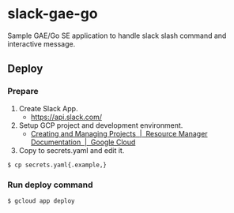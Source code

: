 # slack-gae-go

Sample GAE/Go SE application to handle slack slash command and interactive message.

## Deploy

### Prepare

1. Create Slack App.
    * https://api.slack.com/
2. Setup GCP project and development environment.
    * [Creating and Managing Projects  |  Resource Manager Documentation  |  Google Cloud](https://cloud.google.com/resource-manager/docs/creating-managing-projects?hl=en)
3. Copy to secrets.yaml and edit it.

```shell
$ cp secrets.yaml{.example,}
```

### Run deploy command

```shell
$ gcloud app deploy
```
